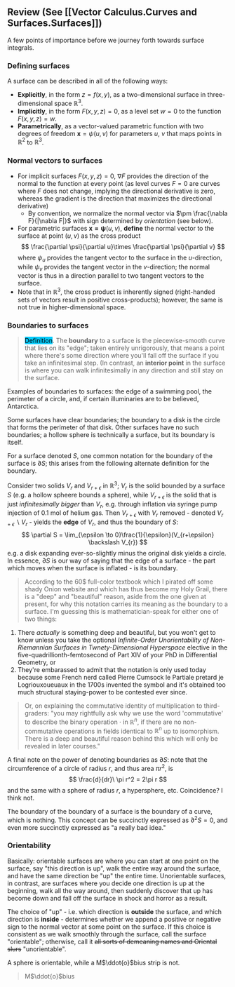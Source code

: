 ## Review (See [[Vector Calculus.Curves and Surfaces.Surfaces]])

A few points of importance before we journey forth towards surface integrals.

### Defining surfaces

A surface can be described in all of the following ways:
- **Explicitly**, in the form $z = f(x,y)$, as a two-dimensional surface in three-dimensional space $\mathbb{R}^3$.
- **Implicitly**, in the form $F(x,y,z) = 0$, as a level set $w = 0$ to the function $F(x,y,z)=w$.
- **Parametrically**, as a vector-valued parametric function with two degrees of freedom $\mathbf{x} = \psi(u,v)$ for parameters $u$, $v$ that maps points in $\mathbb{R}^2$ to $\mathbb{R}^3$.

### Normal vectors to surfaces

- For implicit surfaces $F(x,y,z)=0$, $\nabla F$ provides the direction of the normal to the function at every point (as level curves $F = 0$ are curves where $F$ does not change, implying the directional derivative is zero, whereas the gradient is the direction that maximizes the directional derivative)
    - By convention, we normalize the normal vector via $\pm \frac{\nabla F}{|\nabla F|}$ with sign determined by *orientation* (see below).
- For parametric surfaces $\mathbf{x = \psi}(u,v)$, **define** the normal vector to the surface at point $(u,v)$ as the cross product
$$
\frac{\partial \psi}{\partial u}\times \frac{\partial \psi}{\partial v}
$$
where $\psi_u$ provides the tangent vector to the surface in the $u$-direction, while $\psi_v$ provides the tangent vector in the $v$-direction; the normal vector is thus in a direction parallel to two tangent vectors to the surface. 
- Note that in $\mathbb{R}^3$, the cross product is inherently signed (right-handed sets of vectors result in positive cross-products); however, the same is not true in higher-dimensional space.


### Boundaries to surfaces

> <span style="background-color: #03cafc; color: black;">Definition</span>. The **boundary** to a surface is the piecewise-smooth curve that lies on its "edge"; taken entirely unrigorously, that means a point where there's some direction where you'll fall off the surface if you take an infinitesimal step. (In contrast, an **interior point** in the surface is where you can walk infinitesimally in any direction and still stay on the surface.

Examples of boundaries to surfaces: the edge of a swimming pool, the perimeter of a circle, and, if certain illuminaries are to be believed, Antarctica. 

Some surfaces have clear boundaries; the boundary to a disk is the circle that forms the perimeter of that disk. Other surfaces have no such boundaries; a hollow sphere is technically a surface, but its boundary is itself.

For a surface denoted $S$, one common notation for the boundary of the surface is $\partial S$; this arises from the following alternate definition for the boundary. 

Consider two solids $V_r$ and $V_{r+\epsilon}$ in $\mathbb{R}^3$; $V_r$ is the solid bounded by a surface $S$ (e.g. a hollow spheere bounds a sphere), while $V_{r+\epsilon}$ is the solid that is just *infinitesimally bigger* than $V_r$, e.g. through inflation via syringe pump injection of 0.1 $\text{mol}$ of helium gas. Then $V_{r+\epsilon}$ with $V_r$ removed - denoted $V_{r+\epsilon}\backslash V_r$ - yields the **edge** of $V_r$, and thus the boundary of $S$:
$$
\partial S = \lim_{\epsilon \to 0}\frac{1}{\epsilon}(V_{r+\epsilon} \backslash V_{r})
$$
e.g. a disk expanding ever-so-slightly minus the original disk yields a circle. In essence, $\partial S$ is our way of saying that the edge of a surface - the part which moves when the surface is inflated - is its boundary.

> According to the 60$ full-color textbook which I pirated off some shady Onion website and which has thus become my Holy Grail, there is a "deep" and "beautiful" reason, aside from the one given at present, for why this notation carries its meaning as the boundary to a surface. I'm guessing this is mathematician-speak for either one of two things: 

1. There *actually* is something deep and beautiful, but you won't get to know unless you take the optional *Infinite-Order Unorientability of Non-Riemannian Surfaces in Twnety-Dimensional Hyperspace* elective in the five-quadrillionth-femtosecond of Part XIV of your PhD in Differential Geometry, or
2. They're embarassed to admit that the notation is only used today because some French nerd called Pierre Cumsock le Partiale pretard je Logriouxoueuaux in the 1700s invented the symbol and it's obtained too much structural staying-power to be contested ever since.

> Or, on explaining the commutative identity of multiplication to third-graders: "you may rightfully ask why we use the word 'commutative' to describe the binary operation $\cdot$ in $\mathbb{R}^n$, if there are no non-commutative operations in fields identical to $\mathbb{R}^n$ up to isomorphism. There is a deep and beautiful reason behind this which will only be revealed in later courses."

A final note on the power of denoting boundaries as $\partial S$: note that the circumference of a circle of radius $r$, and thus area $\pi r^2$, is 
$$
\frac{d}{dr}\ \pi r^2 = 2\pi r
$$
and the same with a sphere of radius $r$, a hypersphere, etc. Coincidence? I think not.

The boundary of the boundary of a surface is the boundary of a curve, which is nothing. This concept can be succinctly expressed as $\partial^2 S = 0$, and even more succinctly expressed as "a really bad idea."

### Orientability

Basically: orientable surfaces are where you can start at one point on the surface, say "this direction is up", walk the entire way around the surface, and have the same direction be "up" the entire time. Unorientable surfaces, in contrast, are surfaces where you decide one direction is up at the beginning, walk all the way around, then suddenly discover that up has become down and fall off the surface in shock and horror as a result. 

The choice of "up" - i.e. which direction is **outside** the surface, and which direction is **inside** - determines whether we append a positive or negative sign to the normal vector at some point on the surface. If this choice is consistent as we walk smoothly through the surface, call the surface "orientable"; otherwise, call it ~~all sorts of demeaning names and Oriental slurs~~ "unorientable".

A sphere is orientable, while a M$\ddot{o}$bius strip is not.

> M$\ddot{o}$bius